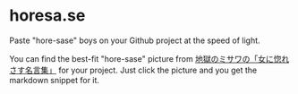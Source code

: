 # horesa.se

Paste "hore-sase" boys on your Github project at the speed of light.

You can find the best-fit "hore-sase" picture from [地獄のミサワの「女に惚れさす名言集」](http://jigokuno.com/) for your project. Just click the picture and you get the markdown snippet for it.
